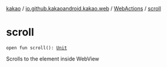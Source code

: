 [kakao](../../index.md) / [io.github.kakaoandroid.kakao.web](../index.md) / [WebActions](index.md) / [scroll](./scroll.md)

# scroll

`open fun scroll(): `[`Unit`](https://kotlinlang.org/api/latest/jvm/stdlib/kotlin/-unit/index.html)

Scrolls to the element inside WebView

